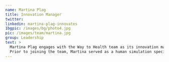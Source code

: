 ```yaml
---
name: Martina Plag
title: Innovation Manager
twitter:
linkedin: martina-plag-innovates
1bgpic: /images/bg/photo4.jpg
pic: /images/team/martina.jpg
group: Leadership
text: >
  Martina Plag engages with the Way to Health team as its innovation manager. She is passionate about health equity with a focus on person-centered solutions to improve end-user experiences (patient outcomes) through health care and design innovation at all levels.
  Prior to joining the team, Martina served as a human simulation specialist at University of Pennsylvania’s Experiential Learning and Assessment Center at the Perelman School of Medicine.  Her work centered on applying human simulation methodology to provide safe, measurable, authentic learning and testing experiences for medical students, practitioners and other professional trainees. As a certified exercise nutrition coach, Martina helps people optimize their health, sense of well-being, and vitality. Martina received her bachelor’s degree in Architecture from Temple University and a master’s degree in Health Care Innovation from the University of Pennsylvania.
---
```

